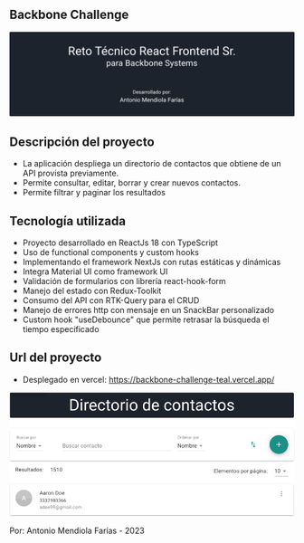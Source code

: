 ## Backbone Challenge

<p align="center">
    <img src="/assets/hero.png" width="800"/>
</p>

## Descripción del proyecto
- La aplicación despliega un directorio de contactos que obtiene de un API provista previamente.
- Permite consultar, editar, borrar y crear nuevos contactos.
- Permite filtrar y paginar los resultados

## Tecnología utilizada
- Proyecto desarrollado en ReactJs 18 con TypeScript
- Uso de functional components y custom hooks
- Implementando el framework NextJs con rutas estáticas y dinámicas
- Integra Material UI como framework UI
- Validación de formularios con librería react-hook-form
- Manejo del estado con Redux-Toolkit
- Consumo del API con RTK-Query para el CRUD
- Manejo de errores http con mensaje en un SnackBar personalizado
- Custom hook "useDebounce" que permite retrasar la búsqueda el tiempo especificado

## Url del proyecto
- Desplegado en vercel:  https://backbone-challenge-teal.vercel.app/

<p align="center">
    <img src="/assets/addressbook.png" width="800"/>
</p>

Por: Antonio Mendiola Farías - 2023